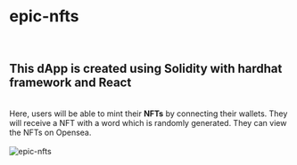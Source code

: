 # epic-nfts
<br/>
<h2>This dApp is created using Solidity with hardhat framework and React</h2>
<br>Here, users will be able to mint their <b>NFTs</b> by connecting their wallets. They will receive a NFT with a word which is randomly generated. They can view the NFTs on Opensea.</br>
<br/>
<img src="https://i.postimg.cc/vTB78p8L/Screenshot-130.png" alt="epic-nfts"  />
<br/>
